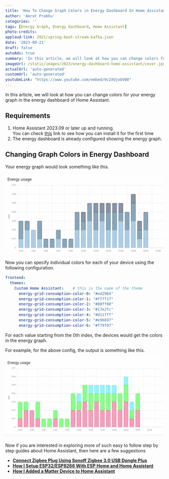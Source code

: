 ```yaml
---
title: 'How To Change Graph Colors in Energy Dashboard In Home Assistant'
author: 'Amrut Prabhu'
categories: ''
tags: [Energy Graph, Energy Dashboard, Home Assistant]
photo-credits:
applaud-link: 2021/spring-boot-stream-kafka.json
date: '2023-09-21'
draft: false
autoAds: true
summary: 'In this article, we will look at how you can change colors for your energy graph in the energy dashboard of Home Assistant.'
imageUrl: /static/images/2023/energy-dashboard-home-assistant/cover.jpg
actualUrl: 'auto-generated'
customUrl: 'auto-generated'
youtubeLink: "https://www.youtube.com/embed/9c2XUjobVB8"
---
```

In this article, we will look at how you can change colors for your energy graph in the energy dashboard of Home Assistant.

<TOCInline toc={props.toc} asDisclosure />  

## Requirements

1.  Home Assistant 2023.09 or later up and running.  
    You can check [this](https://smarthomecircle.com/connect-wifi-on-home-assistant-on-startup) link to see how you can install it for the first time
2.  The energy dashboard is already configured showing the energy graph.

## Changing Graph Colors in Energy Dashboard

Your energy graph would look something like this.

![without-color-dashboard](/static/images/2023/energy-dashboard-home-assistant/without-color.webp)

Now you can specify individual colors for each of your device using the following configuration.
```yaml
frontend:  
  themes:  
    Custom Home Assistant:    # this is the name of the theme  
      energy-grid-consumption-color-0: "#ed2964"  
      energy-grid-consumption-color-1: "#ff7f17"  
      energy-grid-consumption-color-2: "#00ff00"  
      energy-grid-consumption-color-3: "#17e2fc"  
      energy-grid-consumption-color-4: "#d117ff"  
      energy-grid-consumption-color-5: "#e96697"  
      energy-grid-consumption-color-6: "#f79f07"
```
For each value starting from the 0th index, the devices would get the colors in the energy graph.

For example, for the above config, the output is something like this.

![energy-dashboard-with-color](/static/images/2023/energy-dashboard-home-assistant/energy-dashboard-with-color.webp)


Now if you are interested in exploring more of such easy to follow step by step guides about Home Assistant, then here are a few suggestions

-   [**Connect Zigbee Plug Using Sonoff Zigbee 3.0 USB Dongle Plus**](https://smarthomecircle.com/connect-zigbee-device-using-sonoff-zigbee-3-dongle-plus-to-home-assistant)
-   [**How I Setup ESP32/ESP8266 With ESP Home and Home Assistant**](https://smarthomecircle.com/esp32-esp8266-esphome-with-home-assistant)
-   [**How I Added a Matter Device to Home Assistant**](https://smarthomecircle.com/add-matter-devices-to-home-assistant)